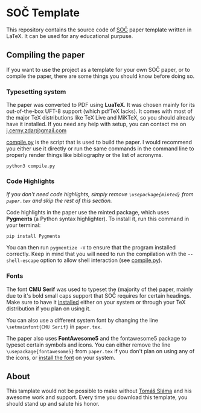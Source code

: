 # SOČ Template
This repository contains the source code of [SOČ](http://www.soc.cz/) paper template written in LaTeX. It can be used for any educational purpuse.

## Compiling the paper
If you want to use the project as a template for your own SOČ paper, or to compile the paper, there are some things you should know before doing so.


### Typesetting system
The paper was converted to PDF using **LuaTeX**. It was chosen mainly for its out-of-the-box UFT-8 support (which pdfTeX lacks). It comes with most of the major TeX distributions like TeX Live and MiKTeX, so you should already have it installed. If you need any help with setup, you can contact me on [j.cerny.zdar@gmail.com](email:j.cerny.zdar@gmail.com)

[compile.py](scripts/compile.py) is the script that is used to build the paper. I would recommend you either use it directly or run the same commands in the command line to properly render things like bibliography or the list of acronyms.

```
python3 compile.py
```

### Code Highlights
_If you don't need code highlights, simply remove `\usepackage{minted}` from `paper.tex` and skip the rest of this section._

Code highlights in the paper use the minted package, which uses **Pygments** (a Python syntax highlighter). To install it, run this command in your terminal:

```
pip install Pygments
```

You can then run `pygmentize -V` to ensure that the program installed correctly. Keep in mind that you will need to run the compilation with the `--shell-escape` option to allow shell interaction (see [compile.py](scripts/compile.py)).


### Fonts
The font **CMU Serif** was used to typeset the (majority of the) paper, mainly due to it's bold small caps support that SOČ requires for certain headings. Make sure to have it [installed](https://sourceforge.net/projects/cm-unicode/) either on your system or through your TeX distribution if you plan on using it.

You can also use a different system font by changing the line `\setmainfont{CMU Serif}` in `paper.tex`.

The paper also uses **FontAwesome5** and the fontawesome5 package to typeset certain symbols and icons. You can either remove the line `\usepackage{fontawesome5}` from `paper.tex` if you don't plan on using any of the icons, or [install the font](https://fontawesome.com/download) on your system.

## About
This tamplate would not be possible to make without [Tomáš Sláma](https://slama.dev/) and his awesome work and support. Every time you download this template, you should stand up and salute his honor.
